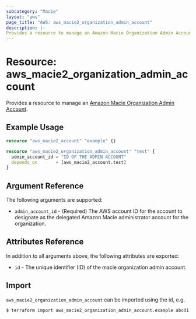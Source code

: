 ```yaml
---
subcategory: "Macie"
layout: "aws"
page_title: "AWS: aws_macie2_organization_admin_account"
description: |-
Provides a resource to manage an Amazon Macie Organization Admin Account.
---
```


# Resource: aws_macie2_organization_admin_account

Provides a resource to manage an [Amazon Macie Organization Admin Account](https://docs.aws.amazon.com/macie/latest/APIReference/admin.html).

## Example Usage

```terraform
resource "aws_macie2_account" "example" {}

resource "aws_macie2_organization_admin_account" "test" {
  admin_account_id = "ID OF THE ADMIN ACCOUNT"
  depends_on       = [aws_macie2_account.test]
}
```

## Argument Reference

The following arguments are supported:

* `admin_account_id` - (Required) The AWS account ID for the account to designate as the delegated Amazon Macie administrator account for the organization.

## Attributes Reference

In addition to all arguments above, the following attributes are exported:

* `id` - The unique identifier (ID) of the macie organization admin account.

## Import

`aws_macie2_organization_admin_account` can be imported using the id, e.g.

```
$ terraform import aws_macie2_organization_admin_account.example abcd1
```

